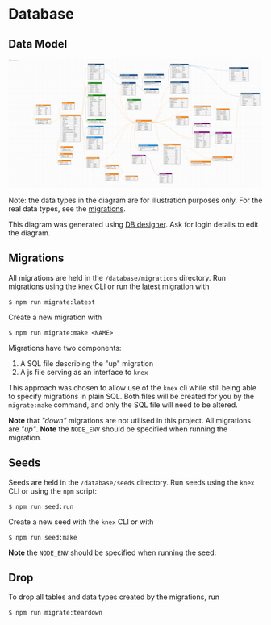 # Database

## Data Model

![[Current data model]](./assets/data_model.png)

Note: the data types in the diagram are for illustration purposes only. For the real data types, see the [migrations](../database/migrations/sql).

This diagram was generated using [DB designer](https://dbdesigner.net). Ask for login details to edit the diagram.


## Migrations
All migrations are held in the `/database/migrations` directory. Run migrations using the `knex` CLI or run the latest migration with
```
$ npm run migrate:latest
```

Create a new migration with
```
$ npm run migrate:make <NAME>
```

Migrations have two components:
1. A SQL file describing the "up" migration
2. A js file serving as an interface to `knex`

This approach was chosen to allow use of the `knex` cli while still being able to specify migrations in plain SQL. Both files will be created for you by the `migrate:make` command, and only the SQL file will need to be altered.

**Note** that _"down"_ migrations are not utilised in this project. All migrations are _"up"_.
**Note** the `NODE_ENV` should be specified when running the migration.

## Seeds
Seeds are held in the `/database/seeds` directory. Run seeds using the `knex` CLI or using the `npm` script:
```
$ npm run seed:run
```
Create a new seed with the `knex` CLI or with
```
$ npm run seed:make
```

**Note** the `NODE_ENV` should be specified when running the seed.

## Drop
To drop all tables and data types created by the migrations, run
```
$ npm run migrate:teardown
```
